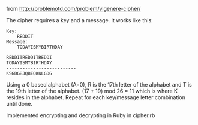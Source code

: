 from http://problemotd.com/problem/vigenere-cipher/

The cipher requires a key and a message. It works like this:

```
Key:
    REDDIT
Message:
    TODAYISMYBIRTHDAY

REDDITREDDITREDDI
TODAYISMYBIRTHDAY
--------------------------
KSGDGBJQBEQKKLGDG
```

Using a 0 based alphabet (A=0), R is the 17th letter of the alphabet and T is the 
19th letter of the alphabet. (17 + 19) mod 26 = 11 which is where K resides in 
the alphabet. Repeat for each key/message letter combination until done.

Implemented encrypting and decrypting in Ruby in cipher.rb
